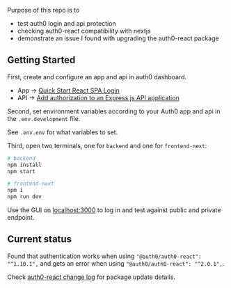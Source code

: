 Purpose of this repo is to 
- test auth0 login and api protection
- checking auth0-react compatibility with nextjs
- demonstrate an issue I found with upgrading the auth0-react package

## Getting Started

First, create and configure an app and api in auth0 dashboard.
- App -> [Quick Start React SPA Login](https://auth0.com/docs/quickstart/spa/react/01-login)
- API -> [Add authorization to an Express.js API application](https://auth0.com/docs/quickstart/backend/nodejs/interactive)

Second, set environment variables according to your Auth0 app and api in the `.env.development` file.

See `.env.env` for what variables to set.

Third, open two terminals, one for `backend` and one for `frontend-next`:

```bash
# backend
npm install
npm start

# frontend-next
npm i
npm run dev
```

Use the GUI on [localhost:3000](http://localhost:3000) to log in and test against public and private endpoint.


## Current status

Found that authentication works when using `"@auth0/auth0-react": "^1.10.1",` and gets an error when using `"@auth0/auth0-react": "^2.0.1",`.

Check [auth0-react change log](https://github.com/auth0/auth0-react/blob/master/CHANGELOG.md) for package update details.
